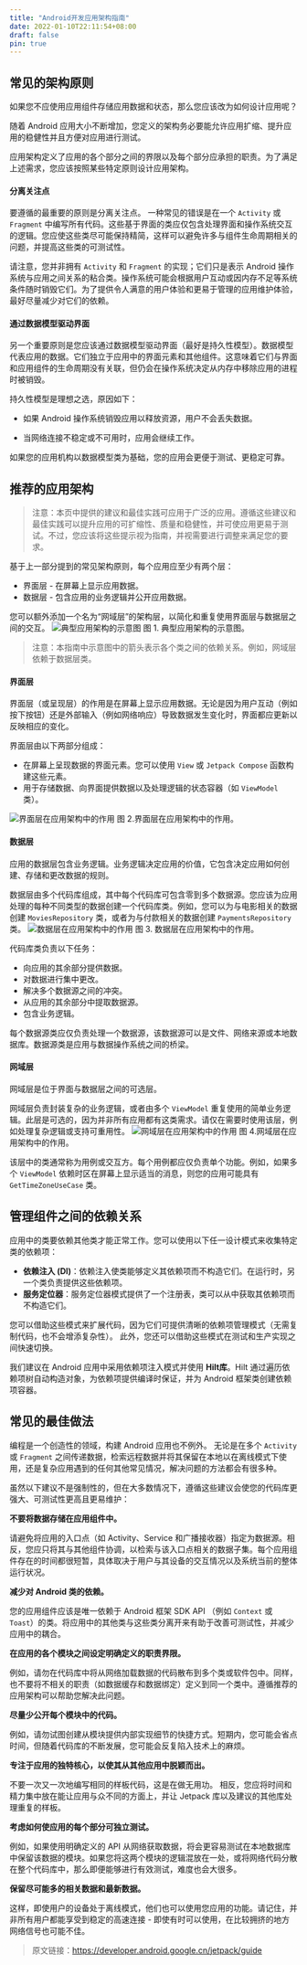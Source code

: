 ```yaml
---
title: "Android开发应用架构指南"
date: 2022-01-10T22:11:54+08:00
draft: false
pin: true
---
```

## 常见的架构原则
如果您不应使用应用组件存储应用数据和状态，那么您应该改为如何设计应用呢？

随着 Android 应用大小不断增加，您定义的架构务必要能允许应用扩缩、提升应用的稳健性并且方便对应用进行测试。

应用架构定义了应用的各个部分之间的界限以及每个部分应承担的职责。为了满足上述需求，您应该按照某些特定原则设计应用架构。
#### 分离关注点
要遵循的最重要的原则是分离关注点。 一种常见的错误是在一个 `Activity` 或 `Fragment` 中编写所有代码。这些基于界面的类应仅包含处理界面和操作系统交互的逻辑。您应使这些类尽可能保持精简，这样可以避免许多与组件生命周期相关的问题，并提高这些类的可测试性。
<!--more-->
请注意，您并非拥有 `Activity` 和 `Fragment` 的实现；它们只是表示 Android 操作系统与应用之间关系的粘合类。操作系统可能会根据用户互动或因内存不足等系统条件随时销毁它们。为了提供令人满意的用户体验和更易于管理的应用维护体验，最好尽量减少对它们的依赖。
#### 通过数据模型驱动界面
另一个重要原则是您应该通过数据模型驱动界面（最好是持久性模型）。数据模型代表应用的数据。它们独立于应用中的界面元素和其他组件。这意味着它们与界面和应用组件的生命周期没有关联，但仍会在操作系统决定从内存中移除应用的进程时被销毁。

持久性模型是理想之选，原因如下：

 - 如果 Android 操作系统销毁应用以释放资源，用户不会丢失数据。

 - 当网络连接不稳定或不可用时，应用会继续工作。

如果您的应用机构以数据模型类为基础，您的应用会更便于测试、更稳定可靠。
## 推荐的应用架构
>注意：本页中提供的建议和最佳实践可应用于广泛的应用。遵循这些建议和最佳实践可以提升应用的可扩缩性、质量和稳健性，并可使应用更易于测试。不过，您应该将这些提示视为指南，并视需要进行调整来满足您的要求。

基于上一部分提到的常见架构原则，每个应用应至少有两个层：

- 界面层 - 在屏幕上显示应用数据。
- 数据层 - 包含应用的业务逻辑并公开应用数据。

您可以额外添加一个名为“网域层”的架构层，以简化和重复使用界面层与数据层之间的交互。
![典型应用架构的示意图](https://developer.android.google.cn/topic/libraries/architecture/images/mad-arch-overview.png)
图 1. 典型应用架构的示意图。
>注意：本指南中示意图中的箭头表示各个类之间的依赖关系。例如，网域层依赖于数据层类。

#### 界面层
界面层（或呈现层）的作用是在屏幕上显示应用数据。无论是因为用户互动（例如按下按钮）还是外部输入（例如网络响应）导致数据发生变化时，界面都应更新以反映相应的变化。

界面层由以下两部分组成：

- 在屏幕上呈现数据的界面元素。您可以使用 `View` 或 `Jetpack Compose` 函数构建这些元素。
- 用于存储数据、向界面提供数据以及处理逻辑的状态容器（如 `ViewModel` 类）。

![界面层在应用架构中的作用](https://developer.android.google.cn/topic/libraries/architecture/images/mad-arch-overview-ui.png)
图 2.界面层在应用架构中的作用。

#### 数据层
应用的数据层包含业务逻辑。业务逻辑决定应用的价值，它包含决定应用如何创建、存储和更改数据的规则。

数据层由多个代码库组成，其中每个代码库可包含零到多个数据源。您应该为应用处理的每种不同类型的数据创建一个代码库类。例如，您可以为与电影相关的数据创建 `MoviesRepository` 类，或者为与付款相关的数据创建 `PaymentsRepository` 类。
![数据层在应用架构中的作用](https://developer.android.google.cn/topic/libraries/architecture/images/mad-arch-overview-data.png)
图 3. 数据层在应用架构中的作用。

代码库类负责以下任务：

- 向应用的其余部分提供数据。
- 对数据进行集中更改。
- 解决多个数据源之间的冲突。
- 从应用的其余部分中提取数据源。
- 包含业务逻辑。

每个数据源类应仅负责处理一个数据源，该数据源可以是文件、网络来源或本地数据库。数据源类是应用与数据操作系统之间的桥梁。
#### 网域层
网域层是位于界面与数据层之间的可选层。

网域层负责封装复杂的业务逻辑，或者由多个 `ViewModel` 重复使用的简单业务逻辑。此层是可选的，因为并非所有应用都有这类需求。请仅在需要时使用该层，例如处理复杂逻辑或支持可重用性。
![网域层在应用架构中的作用](https://developer.android.google.cn/topic/libraries/architecture/images/mad-arch-overview-domain.png)
图 4.网域层在应用架构中的作用。

该层中的类通常称为用例或交互方。每个用例都应仅负责单个功能。例如，如果多个 `ViewModel` 依赖时区在屏幕上显示适当的消息，则您的应用可能具有 `GetTimeZoneUseCase` 类。

## 管理组件之间的依赖关系
应用中的类要依赖其他类才能正常工作。您可以使用以下任一设计模式来收集特定类的依赖项：

- **依赖注入 (DI)**：依赖注入使类能够定义其依赖项而不构造它们。在运行时，另一个类负责提供这些依赖项。
- **服务定位器**：服务定位器模式提供了一个注册表，类可以从中获取其依赖项而不构造它们。

您可以借助这些模式来扩展代码，因为它们可提供清晰的依赖项管理模式（无需复制代码，也不会增添复杂性）。 此外，您还可以借助这些模式在测试和生产实现之间快速切换。

我们建议在 Android 应用中采用依赖项注入模式并使用 **Hilt库**。Hilt 通过遍历依赖项树自动构造对象，为依赖项提供编译时保证，并为 Android 框架类创建依赖项容器。
## 常见的最佳做法
编程是一个创造性的领域，构建 Android 应用也不例外。 无论是在多个 `Activity` 或 `Fragment` 之间传递数据，检索远程数据并将其保留在本地以在离线模式下使用，还是复杂应用遇到的任何其他常见情况，解决问题的方法都会有很多种。

虽然以下建议不是强制性的，但在大多数情况下，遵循这些建议会使您的代码库更强大、可测试性更高且更易维护：

**不要将数据存储在应用组件中。**

请避免将应用的入口点（如 Activity、Service 和广播接收器）指定为数据源。相反，您应只将其与其他组件协调，以检索与该入口点相关的数据子集。每个应用组件存在的时间都很短暂，具体取决于用户与其设备的交互情况以及系统当前的整体运行状况。

**减少对 Android 类的依赖。**

您的应用组件应该是唯一依赖于 Android 框架 SDK API （例如 `Context` 或 `Toast`）的类。将应用中的其他类与这些类分离开来有助于改善可测试性，并减少应用中的耦合。

**在应用的各个模块之间设定明确定义的职责界限。**

例如，请勿在代码库中将从网络加载数据的代码散布到多个类或软件包中。同样，也不要将不相关的职责（如数据缓存和数据绑定）定义到同一个类中。遵循推荐的应用架构可以帮助您解决此问题。

**尽量少公开每个模块中的代码。**

例如，请勿试图创建从模块提供内部实现细节的快捷方式。短期内，您可能会省点时间，但随着代码库的不断发展，您可能会反复陷入技术上的麻烦。

**专注于应用的独特核心，以使其从其他应用中脱颖而出。**

不要一次又一次地编写相同的样板代码，这是在做无用功。 相反，您应将时间和精力集中放在能让应用与众不同的方面上，并让 Jetpack 库以及建议的其他库处理重复的样板。

**考虑如何使应用的每个部分可独立测试。**

例如，如果使用明确定义的 API 从网络获取数据，将会更容易测试在本地数据库中保留该数据的模块。如果您将这两个模块的逻辑混放在一处，或将网络代码分散在整个代码库中，那么即便能够进行有效测试，难度也会大很多。

**保留尽可能多的相关数据和最新数据。**

这样，即使用户的设备处于离线模式，他们也可以使用您应用的功能。请记住，并非所有用户都能享受到稳定的高速连接 - 即使有时可以使用，在比较拥挤的地方网络信号也可能不佳。

>原文链接：https://developer.android.google.cn/jetpack/guide